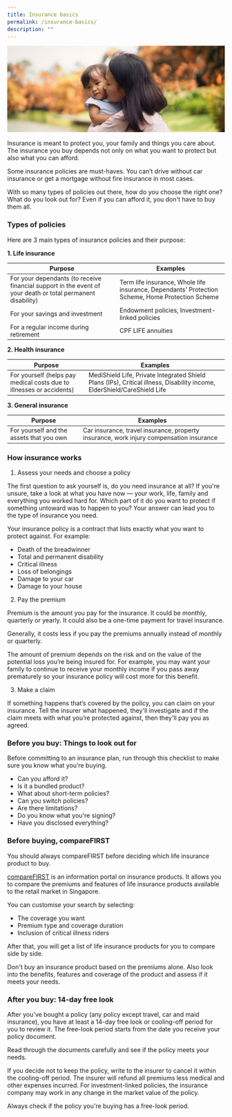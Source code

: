 ```yaml
---
title: Insurance basics
permalink: /insurance-basics/
description: ""
---
```

![](/images/Are%20You%20Planning%20Your%20Finances/insurance-basics.jfif)

Insurance is meant to protect you, your family and things you care about. The insurance you buy depends not only on what you want to protect but also what you can afford.

Some insurance policies are must-haves. You can’t drive without car insurance or get a mortgage without fire insurance in most cases.

With so many types of policies out there, how do you choose the right one? What do you look out for? Even if you can afford it, you don't have to buy them all.

### Types of policies
Here are 3 main types of insurance policies and their purpose:

**1. Life insurance**


| Purpose | Examples | 
| -------- | -------- | 
| For your dependants (to receive financial support in the event of your death or total permanent disability)     | Term life insurance, Whole life insurance, Dependants' Protection Scheme, Home Protection Scheme     | 
| For your savings and investment     | Endowment policies, Investment-linked policies     | 
| For a regular income during retirement     | CPF LIFE annuities     | 

**2. Health insurance**


| Purpose | Examples | 
| -------- | -------- | 
| For yourself (helps pay medical costs due to illnesses or accidents)      | MediShield Life, Private Integrated Shield Plans (IPs), Critical illness, Disability income, ElderShield/CareShield Life     | 

**3. General insurance**


| Purpose | Examples | 
| -------- | -------- | 
| For yourself and the assets that you own     | Car insurance, travel insurance, property insurance, work injury compensation insurance     | 

### How insurance works

1. Assess your needs and choose a policy

The first question to ask yourself is, do you need insurance at all? If you're unsure, take a look at what you have now — your work, life, family and everything you worked hard for. Which part of it do you want to protect if something untoward was to happen to you? Your answer can lead you to the type of insurance you need.

Your insurance policy is a contract that lists exactly what you want to protect against. For example:
* Death of the breadwinner
* Total and permanent disability
* Critical illness
* Loss of belongings
* Damage to your car
* Damage to your house

2. Pay the premium

Premium is the amount you pay for the insurance. It could be monthly, quarterly or yearly. It could also be a one-time payment for travel insurance.

Generally, it costs less if you pay the premiums annually instead of monthly or quarterly.

The amount of premium depends on the risk and on the value of the potential loss you’re being insured for. For example, you may want your family to continue to receive your monthly income if you pass away prematurely so your insurance policy will cost more for this benefit.

3. Make a claim

If something happens that’s covered by the policy, you can claim on your insurance. Tell the insurer what happened, they'll investigate and if the claim meets with what you’re protected against, then they'll pay you as agreed.

### Before you buy: Things to look out for
Before committing to an insurance plan, run through this checklist to make sure you know what you’re buying.

* Can you afford it?
* Is it a bundled product?
* What about short-term policies?
* Can you switch policies?
* Are there limitations?
* Do you know what you're signing?
* Have you disclosed everything?

### Before buying, compareFIRST
You should always compareFIRST before deciding which life insurance product to buy.

[compareFIRST](www.comparefirst.sg) is an information portal on insurance products. It allows you to compare the premiums and features of life insurance products available to the retail market in Singapore.

You can customise your search by selecting:

* The coverage you want
* Premium type and coverage duration
* Inclusion of critical illness riders

After that, you will get a list of life insurance products for you to compare side by side.

Don't buy an insurance product based on the premiums alone. Also look into the benefits, features and coverage of the product and assess if it meets your needs.

### After you buy: 14-day free look
After you've bought a policy (any policy except travel, car and maid insurance), you have at least a 14-day free look or cooling-off period for you to review it. The free-look period starts from the date you receive your policy document.

Read through the documents carefully and see if the policy meets your needs.

If you decide not to keep the policy, write to the insurer to cancel it within the cooling-off period. The insurer will refund all premiums less medical and other expenses incurred. For investment-linked policies, the insurance company may work in any change in the market value of the policy.

Always check if the policy you're buying has a free-look period.